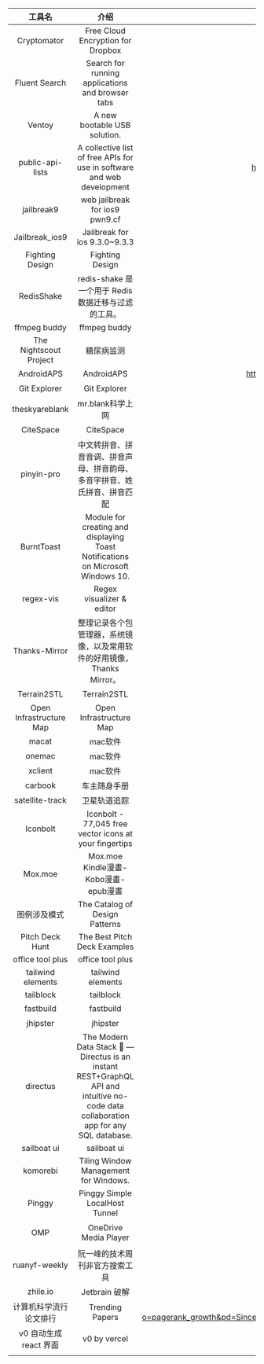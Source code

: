 |         工具名          |                                                                 介绍                                                                  |                                                              url                                                              |           标签           |
|:-----------------------:|:-------------------------------------------------------------------------------------------------------------------------------------:|:-----------------------------------------------------------------------------------------------------------------------------:|:------------------------:|
|       Cryptomator       |                                                   Free Cloud Encryption for Dropbox                                                   |                                                   https://cryptomator.org/                                                    |          加密;           |
|      Fluent Search      |                                           Search for running applications and browser tabs                                            |                                                   https://fluentsearch.net/                                                   |          搜索;           |
|         Ventoy          |                                                     A new bootable USB solution.                                                      |                                               https://github.com/ventoy/Ventoy                                                |       USB;U盘启动;       |
|    public-api-lists     |                                A collective list of free APIs for use in software and web development                                 |                                     https://github.com/public-api-lists/public-api-lists                                      |         公共API;         |
|       jailbreak9        |                                                    web jailbreak for ios9 pwn9.cf                                                     |                                      https://github.com/jailbreak9/jailbreak9.github.io                                       |         IOS越狱;         |
|     Jailbreak_ios9      |                                                     Jailbreak for ios 9.3.0~9.3.3                                                     |                                           https://github.com/wysaid/Jailbreak_ios9                                            |         IOS越狱;         |
|     Fighting Design     |                                                            Fighting Design                                                            |                                                https://fighting.tianyuhao.cn/                                                 |         UI设计;          |
|       RedisShake        |                                          redis-shake 是一个用于 Redis 数据迁移与过滤的工具。                                          |                                             https://github.com/alibaba/RedisShake                                             | redis;数据迁移;数据过滤; |
|      ffmpeg buddy       |                                                             ffmpeg buddy                                                              |                                           https://evanhahn.github.io/ffmpeg-buddy/                                            |         ffmpeg;          |
| The Nightscout Project  |                                                              糖尿病监测                                                               |                                                  http://www.nightscout.info/                                                  |       糖尿病监测;        |
|       AndroidAPS        |                                                              AndroidAPS                                                               |                                    https://androidaps.readthedocs.io/en/latest/index.html                                     |         糖尿病;          |
|      Git Explorer       |                                                             Git Explorer                                                              |                                                   https://gitexplorer.com/                                                    |       git;命令行;        |
|     theskyareblank      |                                                           mr.blank科学上网                                                            |                                         https://github.com/theskyareblank/URL-Update                                          |        科学上网;         |
|        CiteSpace        |                                                               CiteSpace                                                               |                                          https://sourceforge.net/projects/citespace/                                          |        文献综述;         |
|       pinyin-pro        |                               中文转拼音、拼音音调、拼音声母、拼音韵母、多音字拼音、姓氏拼音、拼音匹配                                |                                              https://github.com/zh-lx/pinyin-pro                                              |        汉字拼音;         |
|       BurntToast        |                            Module for creating and displaying Toast Notifications on Microsoft Windows 10.                            |                                             https://github.com/Windos/BurntToast                                              |          toast;          |
|        regex-vis        |                                                       Regex visualizer & editor                                                       |                                              https://github.com/Bowen7/regex-vis                                              |    可视化;正则表达式;    |
|      Thanks-Mirror      |                                整理记录各个包管理器，系统镜像，以及常用软件的好用镜像，Thanks Mirror。                                |                                            https://github.com/eryajf/Thanks-Mirror                                            |        仓库镜像;         |
|       Terrain2STL       |                                                              Terrain2STL                                                              |                                               https://jthatch.com/Terrain2STL/                                                |        地图模型;         |
| Open Infrastructure Map |                                                        Open Infrastructure Map                                                        |                                                   https://openinframap.org/                                                   |          地图;           |
|          macat          |                                                                mac软件                                                                |                                                    https://www.macat.vip/                                                     |        mac;软件;         |
|         onemac          |                                                                mac软件                                                                |                                                      https://onemac.app/                                                      |        mac;软件;         |
|         xclient         |                                                                mac软件                                                                |                                                     https://xclient.info/                                                     |        mac;软件;         |
|         carbook         |                                                             车主随身手册                                                              |                                                   https://www.carobook.com/                                                   |          汽车;           |
|     satellite-track     |                                                             卫星轨道追踪                                                              |                                       https://jiangteng2019.github.io/satellite-track/                                        |          卫星;           |
|        Iconbolt         |                                        Iconbolt - 77,045 free vector icons at your fingertips                                         |                                                   https://www.iconbolt.com/                                                   |          图标;           |
|         Mox.moe         |                                                 Mox.moe Kindle漫畫-Kobo漫畫-epub漫畫                                                  |                                                   http://www.m.volmoe.com/                                                    |       漫画; 资源;        |
|      图例涉及模式       |                                                    The Catalog of Design Patterns                                                     |                                       https://refactoring.guru/design-patterns/catalog                                        |        设计模式;         |
|     Pitch Deck Hunt     |                                                     The Best Pitch Deck Examples                                                      |                                                https://www.pitchdeckhunt.com/                                                 |         商业PPT;         |
|    office tool plus     |                                                           office tool plus                                                            |                                                https://otp.landian.vip/zh-cn/                                                 |         office;          |
|    tailwind elements    |                                                           tailwind elements                                                           |                                                https://tailwind-elements.com/                                                 |        tailwind;         |
|        tailblock        |                                                               tailblock                                                               |                                                    https://tailblocks.cc/                                                     |        tailwind;         |
|        fastbuild        |                                                               fastbuild                                                               |                                                   http://www.fastbuild.run/                                                   |      spring脚手架;       |
|        jhipster         |                                                               jhipster                                                                |                                                 https://www.jhipster.tech/cn/                                                 |      spring脚手架;       |
|        directus         | The Modern Data Stack 🐰 — Directus is an instant REST+GraphQL API and intuitive no-code data collaboration app for any SQL database. |                                             https://github.com/directus/directus                                              | 数据库;restful;graphql;  |
|       sailboat ui       |                                                              sailboat ui                                                              |                                                    https://sailboatui.com/                                                    |        tailwind;         |
|        komorebi         |                                                 Tiling Window Management for Windows.                                                 |                                              https://github.com/LGUG2Z/komorebi                                               | 平铺窗口管理器;windows;  |
|         Pinggy          |                                                    Pinggy Simple LocalHost Tunnel                                                     |                                                      https://pinggy.io/                                                       |        内网穿透;         |
|           OMP           |                                                         OneDrive Media Player                                                         |                                                https://github.com/nini22P/omp                                                 |    onedriver影音播放;    |
|      ruanyf-weekly      |                                                    阮一峰的技术周刊非官方搜索工具                                                     |                                               https://ruanyf-weekly.vercel.app/                                               |        博客;搜索;        |
|        zhile.io         |                                                             Jetbrain 破解                                                             |                                        https://zhile.io/2023/09/04/copy-jetbra-in.html                                        |     jetbrain; 破解;      |
| 计算机科学流行论文排行  |                                                            Trending Papers                                                            | https://trendingpapers.com/papers?o=pagerank_growth&pd=Since%20beginning&cc=Cited%20and%20uncited%20papers&c=All%20categories |        科研;论文;        |
| v0 自动生成 react 界面  |                                                             v0 by vercel                                                              |                                                        https://v0.dev/                                                        |         自动生成;react；                 |
|                         |                                                                                                                                       |                                                                                                                               |                          |
